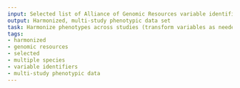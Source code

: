 ```yaml
---
input: Selected list of Alliance of Genomic Resources variable identifiers for multiple species
output: Harmonized, multi-study phenotypic data set
task: Harmonize phenotypes across studies (transform variables as needed)
tags:
- harmonized
- genomic resources
- selected
- multiple species
- variable identifiers
- multi-study phenotypic data
---
```

